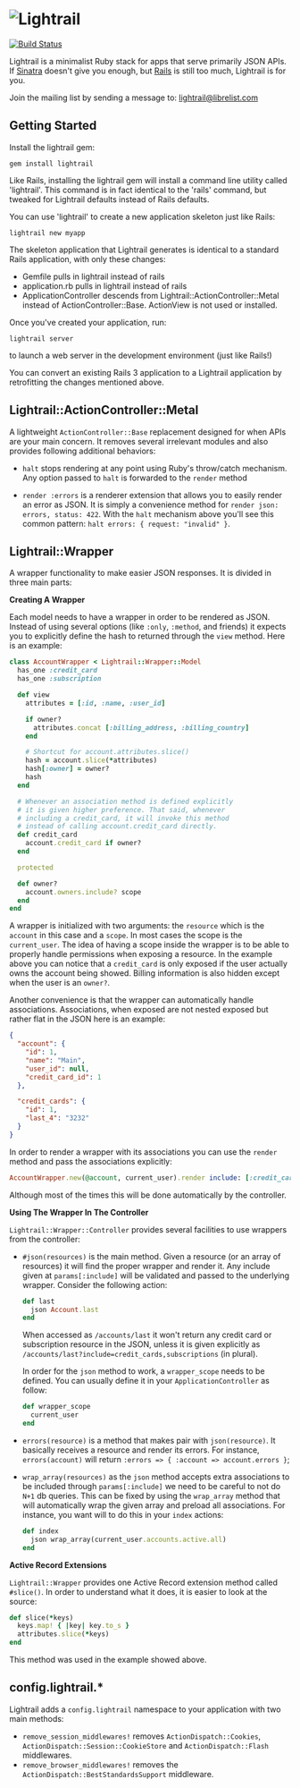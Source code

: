 ![Lightrail](https://github.com/lightness/lightrail/raw/master/logo.png)
============
[![Build Status](https://secure.travis-ci.org/lightness/lightrail.png?branch=master)](http://travis-ci.org/lightness/lightrail)

Lightrail is a minimalist Ruby stack for apps that serve primarily JSON APIs.
If [Sinatra][sinatra] doesn't give you enough, but [Rails][rails] is still too much, Lightrail is for you.

[sinatra]: http://www.sinatrarb.com/
[rails]: http://rubyonrails.org/

Join the mailing list by sending a message to: lightrail@librelist.com

Getting Started
---------------

Install the lightrail gem:

`gem install lightrail`

Like Rails, installing the lightrail gem will install a command line utility
called 'lightrail'. This command is in fact identical to the 'rails' command,
but tweaked for Lightrail defaults instead of Rails defaults.

You can use 'lightrail' to create a new application skeleton just like Rails:

`lightrail new myapp`

The skeleton application that Lightrail generates is identical to a standard
Rails application, with only these changes:

* Gemfile pulls in lightrail instead of rails
* application.rb pulls in lightrail instead of rails
* ApplicationController descends from Lightrail::ActionController::Metal
  instead of ActionController::Base. ActionView is not used or installed.

Once you've created your application, run:

`lightrail server`

to launch a web server in the development environment (just like Rails!)

You can convert an existing Rails 3 application to a Lightrail application
by retrofitting the changes mentioned above.

Lightrail::ActionController::Metal
----------------------------------

A lightweight `ActionController::Base` replacement designed for when APIs are your main concern.
It removes several irrelevant modules and also provides following additional behaviors:

  * `halt` stops rendering at any point using Ruby's throw/catch mechanism.
    Any option passed to `halt` is forwarded to the `render` method

  * `render :errors` is a renderer extension that allows you to easily render an error as JSON.
    It is simply a convenience method for `render json: errors, status: 422`.
    With the `halt` mechanism above you'll see this common pattern: `halt errors: { request: "invalid" }`.


Lightrail::Wrapper
------------------

A wrapper functionality to make easier JSON responses.
It is divided in three main parts:

**Creating A Wrapper**

Each model needs to have a wrapper in order to be rendered as JSON.
Instead of using several options (like `:only`, `:method`, and friends) it expects you to explicitly define the hash to returned through the `view` method.
Here is an example:

``` ruby
class AccountWrapper < Lightrail::Wrapper::Model
  has_one :credit_card
  has_one :subscription

  def view
    attributes = [:id, :name, :user_id]

    if owner?
      attributes.concat [:billing_address, :billing_country]
    end

    # Shortcut for account.attributes.slice()
    hash = account.slice(*attributes)
    hash[:owner] = owner?
    hash
  end

  # Whenever an association method is defined explicitly
  # it is given higher preference. That said, whenever
  # including a credit_card, it will invoke this method
  # instead of calling account.credit_card directly.
  def credit_card
    account.credit_card if owner?
  end

  protected

  def owner?
    account.owners.include? scope
  end
end
```

A wrapper is initialized with two arguments:
the `resource` which is the `account` in this case and a `scope`.
In most cases the scope is the `current_user`.
The idea of having a scope inside the wrapper is to be able to properly handle permissions when exposing a resource.
In the example above you can notice that a `credit_card` is only exposed if the user actually owns the account being showed.
Billing information is also hidden except when the user is an `owner?`.

Another convenience is that the wrapper can automatically handle associations.
Associations, when exposed are not nested exposed but rather flat in the JSON here is an example:


``` json
{
  "account": {
    "id": 1,
    "name": "Main",
    "user_id": null,
    "credit_card_id": 1
  },

  "credit_cards": {
    "id": 1,
    "last_4": "3232"
  }
}
```

In order to render a wrapper with its associations you can use the `render` method and pass the associations explicitly:

``` ruby
AccountWrapper.new(@account, current_user).render include: [:credit_card]
```

Although most of the times this will be done automatically by the controller.

**Using The Wrapper In The Controller**

`Lightrail::Wrapper::Controller` provides several facilities to use wrappers from the controller:

  * `#json(resources)` is the main method.
    Given a resource (or an array of resources) it will find the proper wrapper and render it.
    Any include given at `params[:include]` will be validated and passed to the underlying wrapper.
    Consider the following action:

    ``` ruby
    def last
      json Account.last
    end
    ```

    When accessed as `/accounts/last` it won't return any credit card or subscription resource in the JSON, unless it is given explicitly as `/accounts/last?include=credit_cards,subscriptions` (in plural).

    In order for the `json` method to work, a `wrapper_scope` needs to be defined.
    You can usually define it in your `ApplicationController` as follow:

    ``` ruby
    def wrapper_scope
      current_user
    end
    ```

  * `errors(resource)` is a method that makes pair with `json(resource)`.
    It basically receives a resource and render its errors.
    For instance, `errors(account)` will return `:errors => { :account => account.errors }`;

  * `wrap_array(resources)` as the `json` method accepts extra associations to be included through `params[:include]` we need to be careful to not do `N+1` db queries.
    This can be fixed by using the `wrap_array` method that will automatically wrap the given array and preload all associations.
    For instance, you want will to do this in your `index` actions:

    ``` ruby
    def index
      json wrap_array(current_user.accounts.active.all)
    end
    ```

**Active Record Extensions**

`Lightrail::Wrapper` provides one Active Record extension method called `#slice()`.
In order to understand what it does, it is easier to look at the source:

``` ruby
def slice(*keys)
  keys.map! { |key| key.to_s }
  attributes.slice(*keys)
end
```

This method was used in the example showed above.


config.lightrail.*
------------------

Lightrail adds a `config.lightrail` namespace to your application with two main methods:

  * `remove_session_middlewares!` removes `ActionDispatch::Cookies`,
  `ActionDispatch::Session::CookieStore` and `ActionDispatch::Flash` middlewares.
  * `remove_browser_middlewares!` removes the `ActionDispatch::BestStandardsSupport` middleware.

